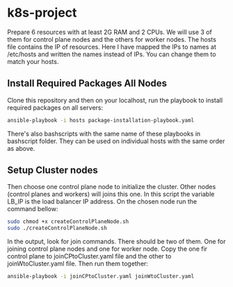 # k8s-project
Prepare 6 resources with at least 2G RAM and 2 CPUs. We will use 3 of them for control plane nodes and the others for worker nodes.
The hosts file contains the IP of resources. Here I have mapped the IPs to names at /etc/hosts and written the names instead of IPs. You can change them to match your hosts.

## Install Required Packages All Nodes

Clone this repository and then on your localhost, run the playbook to install required packages on all servers:

```bash
ansible-playbook -i hosts package-installation-playbook.yaml
```
There's also bashscripts with the same name of these playbooks in bashscript folder. They can be used on individual hosts with the same order as above.

## Setup Cluster nodes

Then choose one control plane node to initialize the cluster. Other nodes (control planes and workers) will joins this one. In this script the variable LB_IP is the load balancer IP address. On the chosen node run the command bellow:
```bash
sudo chmod +x createControlPlaneNode.sh
sudo ./createControlPlaneNode.sh
```
In the output, look for join commands. There should be two of them. One for joining control plane nodes and one for worker node. Copy the one fir control plane to joinCPtoCluster.yaml file and the other to joinWtoCluster.yaml file. Then run them together:
```bash
ansible-playbook -i joinCPtoCluster.yaml joinWtoCluster.yaml
```
